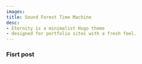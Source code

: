 ```yaml
---
images:
title: Sound Forest Time Machine
desc:
- Eternity is a minimalist Hugo theme
- designed for portfolio sites with a fresh feel.
--- 
```


### Fisrt post

